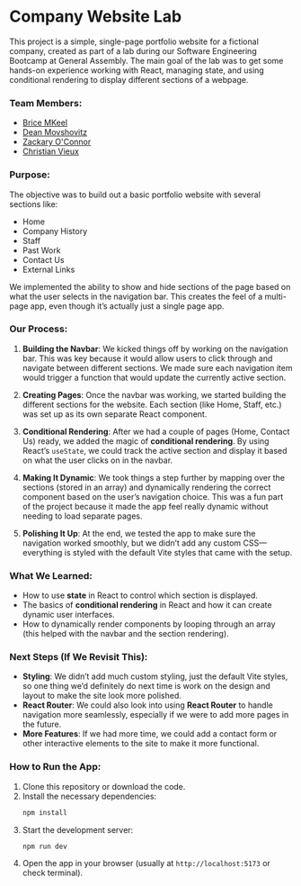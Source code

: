 # Company Website Lab

This project is a simple, single-page portfolio website for a fictional company, created as part of a lab during our Software Engineering Bootcamp at General Assembly. The main goal of the lab was to get some hands-on experience working with React, managing state, and using conditional rendering to display different sections of a webpage. 

### Team Members:
- [Brice MKeel](https://github.com/Bricemck)
- [Dean Movshovitz](https://github.com/mdean317)
- [Zackary O'Connor](https://github.com/zackaryoconnor)
- [Christian Vieux](https://github.com/christianvieux)

### Purpose:
The objective was to build out a basic portfolio website with several sections like:
- Home
- Company History
- Staff
- Past Work
- Contact Us
- External Links

We implemented the ability to show and hide sections of the page based on what the user selects in the navigation bar. This creates the feel of a multi-page app, even though it’s actually just a single page app.

### Our Process:

1. **Building the Navbar**: 
   We kicked things off by working on the navigation bar. This was key because it would allow users to click through and navigate between different sections. We made sure each navigation item would trigger a function that would update the currently active section.

2. **Creating Pages**: 
   Once the navbar was working, we started building the different sections for the website. Each section (like Home, Staff, etc.) was set up as its own separate React component.

3. **Conditional Rendering**: 
   After we had a couple of pages (Home, Contact Us) ready, we added the magic of **conditional rendering**. By using React’s `useState`, we could track the active section and display it based on what the user clicks on in the navbar.

4. **Making It Dynamic**: 
   We took things a step further by mapping over the sections (stored in an array) and dynamically rendering the correct component based on the user’s navigation choice. This was a fun part of the project because it made the app feel really dynamic without needing to load separate pages.

5. **Polishing It Up**: 
   At the end, we tested the app to make sure the navigation worked smoothly, but we didn’t add any custom CSS—everything is styled with the default Vite styles that came with the setup.

### What We Learned:
- How to use **state** in React to control which section is displayed.
- The basics of **conditional rendering** in React and how it can create dynamic user interfaces.
- How to dynamically render components by looping through an array (this helped with the navbar and the section rendering).

### Next Steps (If We Revisit This):
- **Styling**: We didn’t add much custom styling, just the default Vite styles, so one thing we’d definitely do next time is work on the design and layout to make the site look more polished.
- **React Router**: We could also look into using **React Router** to handle navigation more seamlessly, especially if we were to add more pages in the future.
- **More Features**: If we had more time, we could add a contact form or other interactive elements to the site to make it more functional.

### How to Run the App:
1. Clone this repository or download the code.
2. Install the necessary dependencies:
   ```bash
   npm install
   ```
3. Start the development server:
   ```bash
   npm run dev
   ```
4. Open the app in your browser (usually at `http://localhost:5173` or check terminal).

